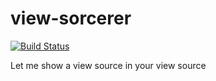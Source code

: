# view-sorcerer
[![Build Status](https://travis-ci.org/longchiwen/view-sorcerer.svg?branch=master)](https://travis-ci.org/longchiwen/view-sorcerer)

Let me show a view source in your view source

